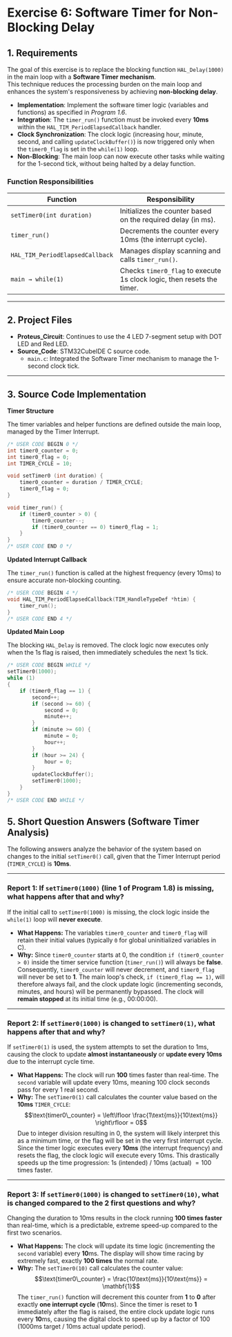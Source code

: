 # Exercise 6: Software Timer for Non-Blocking Delay 

## 1. Requirements
The goal of this exercise is to replace the blocking function `HAL_Delay(1000)` in the main loop with a **Software Timer mechanism**.  
This technique reduces the processing burden on the main loop and enhances the system's responsiveness by achieving **non-blocking delay**.

- **Implementation**: Implement the software timer logic (variables and functions) as specified in *Program 1.6*.  
- **Integration**: The `timer_run()` function must be invoked every **10ms** within the `HAL_TIM_PeriodElapsedCallback` handler.  
- **Clock Synchronization**: The clock logic (increasing hour, minute, second, and calling `updateClockBuffer()`) is now triggered only when the `timer0_flag` is set in the `while(1)` loop.  
- **Non-Blocking**: The main loop can now execute other tasks while waiting for the 1-second tick, without being halted by a delay function.  

### Function Responsibilities

| Function | Responsibility |
|----------|----------------|
| `setTimer0(int duration)` | Initializes the counter based on the required delay (in ms). |
| `timer_run()` | Decrements the counter every 10ms (the interrupt cycle). |
| `HAL_TIM_PeriodElapsedCallback` | Manages display scanning and calls `timer_run()`. |
| `main → while(1)` | Checks `timer0_flag` to execute 1s clock logic, then resets the timer. |

---

## 2. Project Files
- **Proteus_Circuit**: Continues to use the 4 LED 7-segment setup with DOT LED and Red LED.  
- **Source_Code**: STM32CubeIDE C source code.  
  - `main.c`: Integrated the Software Timer mechanism to manage the 1-second clock tick.  

---

## 3. Source Code Implementation

**Timer Structure**

The timer variables and helper functions are defined outside the main loop, managed by the Timer Interrupt.

```c
/* USER CODE BEGIN 0 */
int timer0_counter = 0;
int timer0_flag = 0;
int TIMER_CYCLE = 10; 

void setTimer0 (int duration) {
    timer0_counter = duration / TIMER_CYCLE; 
    timer0_flag = 0;
}

void timer_run() {
    if (timer0_counter > 0) {
        timer0_counter--; 
        if (timer0_counter == 0) timer0_flag = 1;
    }
}
/* USER CODE END 0 */
```
**Updated Interrupt Callback**

The `timer_run()` function is called at the highest frequency (every 10ms) to ensure accurate non-blocking counting.
```c
/* USER CODE BEGIN 4 */
void HAL_TIM_PeriodElapsedCallback(TIM_HandleTypeDef *htim) {
    timer_run(); 
}
/* USER CODE END 4 */
```
**Updated Main Loop**

The blocking `HAL_Delay` is removed. The clock logic now executes only when the 1s flag is raised, then immediately schedules the next 1s tick.

```c
/* USER CODE BEGIN WHILE */
setTimer0(1000); 
while (1)
{
    if (timer0_flag == 1) {
        second++; 
        if (second >= 60) {
            second = 0;
            minute++;
        }
        if (minute >= 60) {
            minute = 0;
            hour++;
        }
        if (hour >= 24) {
            hour = 0;
        }
        updateClockBuffer();
        setTimer0(1000); 
    }
}
/* USER CODE END WHILE */
```

## 5. Short Question Answers (Software Timer Analysis)

The following answers analyze the behavior of the system based on changes to the initial `setTimer0()` call, given that the Timer Interrupt period (`TIMER_CYCLE`) is **10ms**.

---

### Report 1: If `setTimer0(1000)` (line 1 of Program 1.8) is missing, what happens after that and why?

If the initial call to `setTimer0(1000)` is missing, the clock logic inside the `while(1)` loop will **never execute**.

* **What Happens:** The variables `timer0_counter` and `timer0_flag` will retain their initial values (typically `0` for global uninitialized variables in C).
* **Why:** Since `timer0_counter` starts at $0$, the condition `if (timer0_counter > 0)` inside the timer service function (`timer_run()`) will always be **false**. Consequently, `timer0_counter` will never decrement, and `timer0_flag` will never be set to $\mathbf{1}$. The main loop's check, `if (timer0_flag == 1)`, will therefore always fail, and the clock update logic (incrementing seconds, minutes, and hours) will be permanently bypassed. The clock will **remain stopped** at its initial time (e.g., 00:00:00).

---

### Report 2: If `setTimer0(1000)` is changed to `setTimer0(1)`, what happens after that and why?

If `setTimer0(1)` is used, the system attempts to set the duration to $1\text{ms}$, causing the clock to update **almost instantaneously** or **update every $10\text{ms}$** due to the interrupt cycle time.

* **What Happens:** The clock will run $\mathbf{100}$ times faster than real-time. The `second` variable will update every $10\text{ms}$, meaning $100$ clock seconds pass for every $1$ real second.
* **Why:** The `setTimer0(1)` call calculates the counter value based on the **$10\text{ms}$** `TIMER_CYCLE`:
    $$\text{timer0\_counter} = \left\lfloor \frac{1\text{ms}}{10\text{ms}} \right\rfloor = 0$$
    Due to integer division resulting in $0$, the system will likely interpret this as a minimum time, or the flag will be set in the very first interrupt cycle. Since the timer logic executes every **$10\text{ms}$** (the interrupt frequency) and resets the flag, the clock logic will execute every $10\text{ms}$. This drastically speeds up the time progression: $1\text{s}$ (intended) / $10\text{ms}$ (actual) $= 100$ times faster.

---

### Report 3: If `setTimer0(1000)` is changed to `setTimer0(10)`, what is changed compared to the 2 first questions and why?

Changing the duration to $10\text{ms}$ results in the clock running **100 times faster** than real-time, which is a predictable, extreme speed-up compared to the first two scenarios.

* **What Happens:** The clock will update its time logic (incrementing the `second` variable) every $\mathbf{10\text{ms}}$. The display will show time racing by extremely fast, exactly **100 times** the normal rate.
* **Why:** The `setTimer0(10)` call calculates the counter value:
    $$\text{timer0\_counter} = \frac{10\text{ms}}{10\text{ms}} = \mathbf{1}$$
    The `timer_run()` function will decrement this counter from $\mathbf{1}$ to $\mathbf{0}$ after exactly **one interrupt cycle** ($\mathbf{10\text{ms}}$). Since the timer is reset to $\mathbf{1}$ immediately after the flag is raised, the entire clock update logic runs every $\mathbf{10\text{ms}}$, causing the digital clock to speed up by a factor of 100 ($1000\text{ms}$ target / $10\text{ms}$ actual update period).
